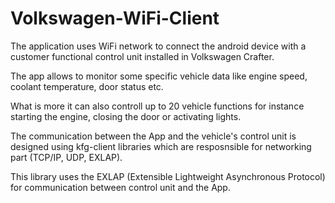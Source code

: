 # Volkswagen-WiFi-Client
The application uses WiFi network to connect the android device with a customer functional control unit installed in Volkswagen Crafter. 

The app allows to monitor some specific vehicle data like engine speed, coolant temperature, door status etc.

What is more it can also controll up to 20 vehicle functions for instance starting the engine, closing the door or activating lights.

The communication between the App and the vehicle's control unit is designed using kfg-client libraries which are resposnsible for networking part (TCP/IP, UDP, EXLAP).

This library uses the EXLAP (Extensible Lightweight Asynchronous Protocol) for communication between control unit and the App.


